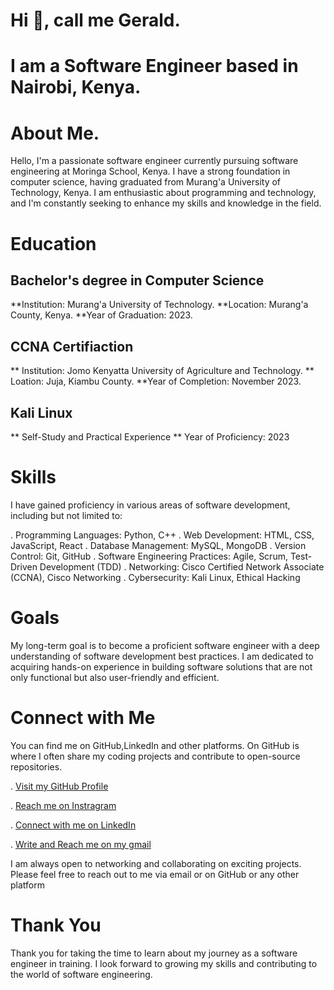 # Hi 👋, call me Gerald.
                                                                    
# I am a Software Engineer based in Nairobi, Kenya.

# About Me.                    
Hello, I'm a passionate software engineer currently pursuing software engineering at Moringa School, Kenya.
I have a strong foundation in computer science, having graduated from Murang'a University of Technology, Kenya. 
I am enthusiastic about programming and technology, and I'm constantly seeking to enhance my skills and knowledge in the field.

# Education
## Bachelor's degree in Computer Science 
   **Institution:  Murang'a University of Technology.
   **Location: Murang'a County, Kenya.
   **Year of Graduation: 2023.

## CCNA Certifiaction
   ** Institution: Jomo Kenyatta University of Agriculture and Technology.
   ** Loation: Juja, Kiambu County.
   **Year of Completion: November 2023.

## Kali Linux
   ** Self-Study and Practical Experience
   ** Year of Proficiency: 2023

# Skills
I have gained proficiency in various areas of software development, including but not limited to:

. Programming Languages: Python, C++
. Web Development: HTML, CSS, JavaScript, React
. Database Management: MySQL, MongoDB
. Version Control: Git, GitHub
. Software Engineering Practices: Agile, Scrum, Test-Driven Development (TDD)
. Networking: Cisco Certified Network Associate (CCNA), Cisco Networking
. Cybersecurity: Kali Linux, Ethical Hacking

# Goals
My long-term goal is to become a proficient software engineer with a deep understanding of software development best practices.
I am dedicated to acquiring hands-on experience in building software solutions that are not only functional but also user-friendly and efficient.

# Connect with Me
You can find me on GitHub,LinkedIn and other platforms. On GitHub is where I often share my coding projects and contribute to open-source repositories.

. <a href="https://github.com/Gerald-GG">Visit my GitHub Profile</a>

. <a href="https://www.instagram.com/gerald_.gg/">Reach me on Instragram</a>

. <a href="https://www.linkedin.com/in/gerald-mwangi-3a6067244/">Connect with me on LinkedIn</a>

. <a href="gicharugerald@gmail.com">Write and Reach me on my gmail<a/>


I am always open to networking and collaborating on exciting projects. Please feel free to reach out to me via email or on GitHub or any other platform

# Thank You
Thank you for taking the time to learn about my journey as a software engineer in training. 
I look forward to growing my skills and contributing to the world of software engineering.
